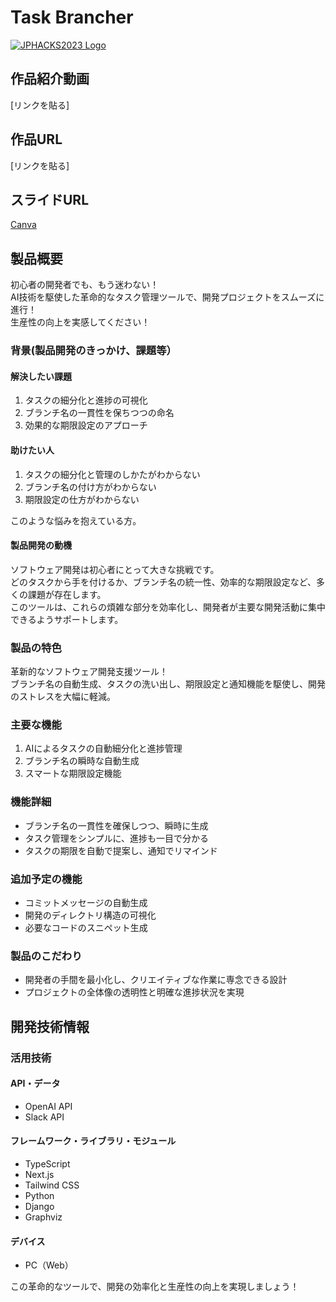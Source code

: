 # Task Brancher

[![JPHACKS2023 Logo](https://jphacks.com/wp-content/uploads/2023/07/JPHACKS2023_ogp.png)](https://www.youtube.com/watch?v=yYRQEdfGjEg)

## 作品紹介動画
[リンクを貼る]

## 作品URL
[リンクを貼る]

## スライドURL
[Canva](https://www.canva.com/design/DAFyiDKr9oM/279IUhFJexGCIqPiKevNfQ/view?utm_content=DAFyiDKr9oM&utm_campaign=designshare&utm_medium=link&utm_source=editor)


## 製品概要
初心者の開発者でも、もう迷わない！  
AI技術を駆使した革命的なタスク管理ツールで、開発プロジェクトをスムーズに進行！  
生産性の向上を実感してください！


### 背景(製品開発のきっかけ、課題等）

#### 解決したい課題
1. タスクの細分化と進捗の可視化
2. ブランチ名の一貫性を保ちつつの命名
3. 効果的な期限設定のアプローチ

#### 助けたい人
1. タスクの細分化と管理のしかたがわからない
2. ブランチ名の付け方がわからない
3. 期限設定の仕方がわからない
   
このような悩みを抱えている方。


#### 製品開発の動機
ソフトウェア開発は初心者にとって大きな挑戦です。  
どのタスクから手を付けるか、ブランチ名の統一性、効率的な期限設定など、多くの課題が存在します。  
このツールは、これらの煩雑な部分を効率化し、開発者が主要な開発活動に集中できるようサポートします。


### 製品の特色
革新的なソフトウェア開発支援ツール！  
ブランチ名の自動生成、タスクの洗い出し、期限設定と通知機能を駆使し、開発のストレスを大幅に軽減。


### 主要な機能
1. AIによるタスクの自動細分化と進捗管理
2. ブランチ名の瞬時な自動生成
3. スマートな期限設定機能


### 機能詳細
- ブランチ名の一貫性を確保しつつ、瞬時に生成
- タスク管理をシンプルに、進捗も一目で分かる
- タスクの期限を自動で提案し、通知でリマインド


### 追加予定の機能
- コミットメッセージの自動生成
- 開発のディレクトリ構造の可視化
- 必要なコードのスニペット生成


### 製品のこだわり
- 開発者の手間を最小化し、クリエイティブな作業に専念できる設計
- プロジェクトの全体像の透明性と明確な進捗状況を実現



## 開発技術情報

### 活用技術
#### API・データ
* OpenAI API
* Slack API

#### フレームワーク・ライブラリ・モジュール
* TypeScript
* Next.js
* Tailwind CSS
* Python
* Django
* Graphviz

#### デバイス
* PC（Web）

この革命的なツールで、開発の効率化と生産性の向上を実現しましょう！
